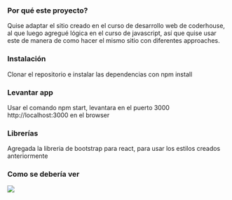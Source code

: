 ### Por qué este proyecto?

Quise adaptar el sitio creado en el curso de desarrollo web de coderhouse, al que luego agregué lógica en el curso de javascript, así que quise usar este de manera de como hacer el mismo sitio con diferentes approaches. 

### Instalación

Clonar el repositorio e instalar las dependencias con npm install

### Levantar app

Usar el comando npm start, levantara en el puerto 3000
http://localhost:3000 en el browser 

### Librerías 

Agregada la libreria de bootstrap para react, para usar los estilos creados anteriormente

### Como se debería ver

![](ReactApp.gif)